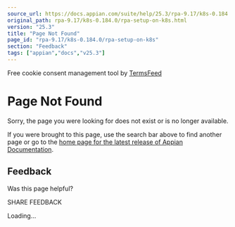 ```yaml
---
source_url: https://docs.appian.com/suite/help/25.3/rpa-9.17/k8s-0.184.0/rpa-setup-on-k8s.html
original_path: rpa-9.17/k8s-0.184.0/rpa-setup-on-k8s.html
version: "25.3"
title: "Page Not Found"
page_id: "rpa-9.17/k8s-0.184.0/rpa-setup-on-k8s"
section: "Feedback"
tags: ["appian","docs","v25.3"]
---
```



Free cookie consent management tool by [TermsFeed](https://www.termsfeed.com/)

# Page Not Found

Sorry, the page you were looking for does not exist or is no longer available.

If you were brought to this page, use the search bar above to find another page or go to the [home page for the latest release of Appian Documentation](https://docs.appian.com/suite/help/latest/).

## Feedback

Was this page helpful?

SHARE FEEDBACK

Loading...